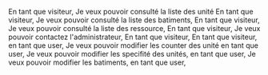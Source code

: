En tant que visiteur, Je veux pouvoir consulté la liste des unité
En tant que visiteur, Je veux pouvoir consulté la liste des batiments,
En tant que visiteur, Je veux pouvoir consulté la liste des ressource,
En tant que visiteur, Je veux pouvoir contactez l'administrateur, 
En tant que visiteur, 
En tant que visiteur,
en tant que user, Je veux pouvoir modifier les counter des unité 
en tant que user, Je veux pouvoir modifier les specifité des unités,
en tant que user, Je veux pouvoir modifier les batiments,
en tant que user, 
